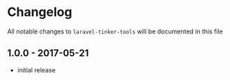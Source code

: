 # Changelog

All notable changes to `laravel-tinker-tools` will be documented in this file

## 1.0.0 - 2017-05-21

- initial release
